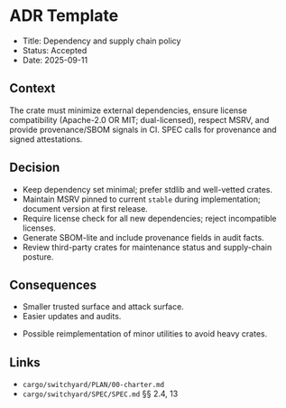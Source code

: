 # ADR Template

- Title: Dependency and supply chain policy
- Status: Accepted
- Date: 2025-09-11

## Context

The crate must minimize external dependencies, ensure license compatibility (Apache-2.0 OR MIT; dual-licensed), respect MSRV, and provide provenance/SBOM signals in CI. SPEC calls for provenance and signed attestations.

## Decision

- Keep dependency set minimal; prefer stdlib and well-vetted crates.
- Maintain MSRV pinned to current `stable` during implementation; document version at first release.
- Require license check for all new dependencies; reject incompatible licenses.
- Generate SBOM-lite and include provenance fields in audit facts.
- Review third-party crates for maintenance status and supply-chain posture.

## Consequences

+ Smaller trusted surface and attack surface.
+ Easier updates and audits.
- Possible reimplementation of minor utilities to avoid heavy crates.

## Links

- `cargo/switchyard/PLAN/00-charter.md`
- `cargo/switchyard/SPEC/SPEC.md` §§ 2.4, 13
